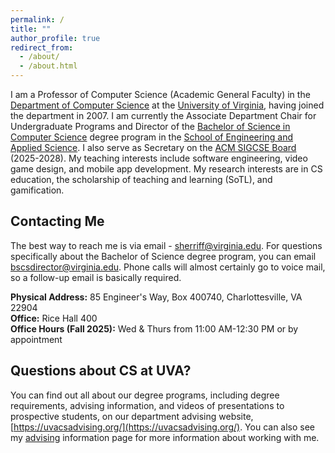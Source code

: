 ```yaml
---
permalink: /
title: ""
author_profile: true
redirect_from: 
  - /about/
  - /about.html
---
```


I am a Professor of Computer Science (Academic General Faculty) in the [Department of Computer Science](http://www.cs.virginia.edu) at the [University of Virginia](https://www.virginia.edu/), having joined the department in 2007. I am currently the Associate Department Chair for Undergraduate Programs and Director of the [Bachelor of Science in Computer Science](https://engineering.virginia.edu/departments/computer-science/cs-undergraduate-programs) degree program in the [School of Engineering and Applied Science](https://engineering.virginia.edu/).  I also serve as Secretary on the [ACM SIGCSE Board](https://sigcse.org/) (2025-2028).  My teaching interests include software engineering, video game design, and mobile app development.  My research interests are in CS education, the scholarship of teaching and learning (SoTL), and gamification.

## Contacting Me

The best way to reach me is via email - [sherriff@virginia.edu](mailto:sherriff@virginia.edu).  For questions specifically about the Bachelor of Science degree program, you can email [bscsdirector@virginia.edu](mailto:bscsdirector@virginia.edu).  Phone calls will almost certainly go to voice mail, so a follow-up email is basically required.

__Physical Address:__ 85 Engineer's Way, Box 400740, Charlottesville, VA 22904     
__Office:__ Rice Hall 400     
__Office Hours (Fall 2025):__ Wed & Thurs from 11:00 AM-12:30 PM or by appointment

## Questions about CS at UVA?

You can find out all about our degree programs, including degree requirements, advising information, and videos of presentations to prospective students, on our department advising website, [https://uvacsadvising.org/](https://uvacsadvising.org/).  You can also see my [advising](/advising/) information page for more information about working with me.
